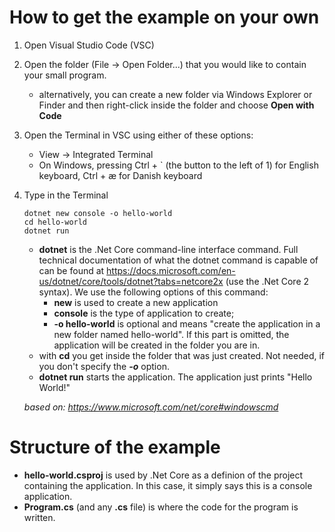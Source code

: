# How to get the example on your own
1. Open Visual Studio Code (VSC)
2. Open the folder (File -> Open Folder...) that you would like to contain your small program.
    - alternatively, you can create a new folder via Windows Explorer or Finder and then right-click inside the folder and choose **Open with Code** 
3. Open the Terminal in VSC using either of these options:
    - View -> Integrated Terminal
    - On Windows, pressing Ctrl + ` (the button to the left of 1) for English keyboard, Ctrl + æ for Danish keyboard
4. Type in the Terminal
    ```
    dotnet new console -o hello-world
    cd hello-world
    dotnet run
    ```
    - **dotnet** is the .Net Core command-line interface command. Full technical documentation of what the dotnet command is capable of can be found at https://docs.microsoft.com/en-us/dotnet/core/tools/dotnet?tabs=netcore2x (use the .Net Core 2 syntax). We use the following options of this command:
        - **new** is used to create a new application
        - **console** is the type of application to create;
        - **-o hello-world** is optional and means "create the application in a new folder named hello-world". If this part is omitted, the application will be created in the folder you are in. 
    - with **cd** you get inside the folder that was just created. Not needed, if you don't specify the ***-o*** option.
    - **dotnet run** starts the application. The application just prints "Hello World!"

    *based on: https://www.microsoft.com/net/core#windowscmd* 

# Structure of the example
- **hello-world.csproj** is used by .Net Core as a definion of the project containing the application. In this case, it simply says this is a console application.
- **Program.cs** (and any **.cs** file) is where the code for the program is written.


